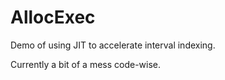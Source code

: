 # AllocExec
 
Demo of using JIT to accelerate interval indexing.

Currently a bit of a mess code-wise.

